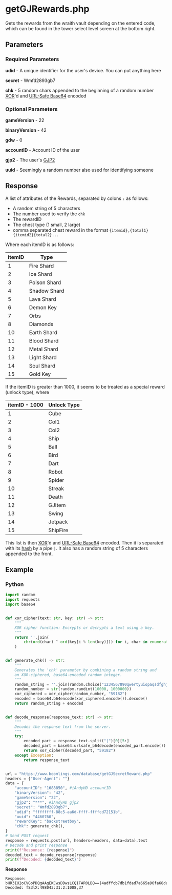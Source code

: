 # getGJRewards.php

Gets the rewards from the wraith vault depending on the entered code, which can be found in the tower select level screen at the bottom right.

## Parameters

### Required Parameters

**udid** - A unique identifier for the user's device. You can put anything here

**secret** - Wmfd2893gb7

**chk** - 5 random chars appended to the beginning of a random number [XOR](/topics/encryption/xor.md)'d and [URL-Safe Base64](/topics/encryption/base64.md) encoded

### Optional Parameters

**gameVersion** - 22

**binaryVersion** - 42

**gdw** - 0

**accountID** - Account ID of the user

**gjp2** - The user's [GJP2](/topics/encryption/gjp.md)

**uuid** - Seemingly a random number also used for identifying someone

## Response

A list of attributes of the Rewards, separated by colons `:` as follows:
- A random string of 5 characters
- The number used to verify the `chk`
- The rewardID
- The chest type (1 small, 2 large)
- comma separated chest reward in the format `{itemid},{total1}{itemid2}{total2}...`


Where each itemID is as follows:

| itemID | Type        |
|--------|-------------|
| 1      | Fire Shard        |
| 2      | Ice Shard         |
| 3      | Poison Shard      |
| 4      | Shadow Shard      |
| 5      | Lava Shard        |
| 6      | Demon Key         |
| 7 | Orbs |
| 8 | Diamonds |
| 10     | Earth Shard       |
| 11     | Blood Shard       |
| 12     | Metal Shard       |
| 13     | Light Shard       |
| 14     | Soul Shard        |
| 15     | Gold Key          |

If the itemID is greater than 1000, it seems to be treated as a special reward (unlock type), where

| itemID - 1000 | Unlock Type |
|---------------|-------------|
| 1             | Cube        |
| 2             | Col1        |
| 3             | Col2        |
| 4             | Ship        |
| 5             | Ball        |
| 6             | Bird        |
| 7             | Dart        |
| 8             | Robot       |
| 9             | Spider      |
| 10            | Streak      |
| 11            | Death       |
| 12            | GJItem      |
| 13            | Swing       |
| 14            | Jetpack     |
| 15            | ShipFire    |



This list is then [XOR](/topics/encryption/xor.md)'d and [URL-Safe Base64](/topics/encryption/base64.md) encoded. Then it is separated with its [hash](/resources/server/hashes.md?id=getgjrewards) by a pipe `|`. It also has a random string of 5 characters appended to the front.

## Example

<!-- tabs:start -->

### **Python**

```py
import random
import requests
import base64


def xor_cipher(text: str, key: str) -> str:
    """
    XOR cipher function: Encrypts or decrypts a text using a key.
    """
    return ''.join(
        chr(ord(char) ^ ord(key[i % len(key)])) for i, char in enumerate(text)
    )


def generate_chk() -> str:
    """
    Generates the 'chk' parameter by combining a random string and 
    an XOR-ciphered, base64-encoded random integer.
    """
    random_string = ''.join(random.choice("1234567890qwertyuiopaqsdfghjklzxcvbnmQWERTYUIOPASDFGHJKLZXCVBNM") for _ in range(5))
    random_number = str(random.randint(10000, 1000000))
    xor_ciphered = xor_cipher(random_number, "59182")
    encoded = base64.b64encode(xor_ciphered.encode()).decode()
    return random_string + encoded


def decode_response(response_text: str) -> str:
    """
    Decodes the response text from the server.
    """
    try:
        encoded_part = response_text.split("|")[0][5:]
        decoded_part = base64.urlsafe_b64decode(encoded_part.encode()).decode()
        return xor_cipher(decoded_part, "59182")
    except Exception:
        return response_text


url = "https://www.boomlings.com/database/getGJSecretReward.php"
headers = {"User-Agent": ""}
data = {
    "accountID": "1688850", #iAndyHD accountID
    "binaryVersion": "42", 
    "gameVersion": "22",
    "gjp2": "***", #iAndyHD gjp2
    "secret": "Wmfd2893gb7",
    "udid": "ffffffff-88c5-aa6d-ffff-ffffcd72151b",
    "uuid": "4460760",
    "rewardKey": "backstreetboy",
    "chk": generate_chk(),
}
# Send POST request
response = requests.post(url, headers=headers, data=data).text
# Decode and print response
print(f"Response: {response}")
decoded_text = decode_response(response)
print(f"Decoded: {decoded_text}")
```

**Response**


```plain
Response: bHR3IU2oCVGoPDQgAAgEKCwsDDwsLCQIFAR0LBQ==|4adffcb7db1fdad7a665a96fa68da46157cbed78
Decoded: fS3lX:498043:31:2:1008,37
```

<!-- tabs:end -->
